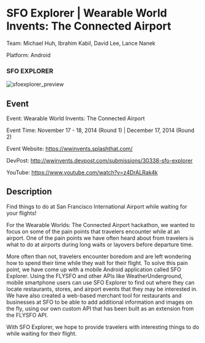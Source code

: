 SFO Explorer | Wearable World Invents: The Connected Airport
============

Team: Michael Huh, Ibrahim Kabil, David Lee, Lance Nanek

Platform: Android

### SFO EXPLORER
![sfoexplorer_preview](https://cloud.githubusercontent.com/assets/1645482/12527799/812cd75e-c137-11e5-90f7-3901468086fd.png)

## Event

Event: Wearable World Invents: The Connected Airport

Event Time: November 17 - 18, 2014 (Round 1) | December 17, 2014 (Round 2)

Event Website: https://wwinvents.splashthat.com/

DevPost: http://wwinvents.devpost.com/submissions/30338-sfo-explorer

YouTube: https://www.youtube.com/watch?v=z4DrALRak4k

## Description

Find things to do at San Francisco International Airport while waiting for your flights!

For the Wearable Worlds: The Connected Airport hackathon, we wanted to focus on some of the pain points that travelers encounter while at an airport. One of the pain points we have often heard about from travelers is what to do at airports during long waits or layovers before departure time.

More often than not, travelers encounter boredom and are left wondering how to spend their time while they wait for their flight. To solve this pain point, we have come up with a mobile Android application called SFO Explorer. Using the FLYSFO and other APIs like WeatherUnderground, mobile smartphone users can use SFO Explorer to find out where they can locate restaurants, stores, and airport events that they may be interested in. We have also created a web-based merchant tool for restaurants and businesses at SFO to be able to add additional information and images on the fly, using our own custom API that has been built as an extension from the FLYSFO API.

With SFO Explorer, we hope to provide travelers with interesting things to do while waiting for their flight.